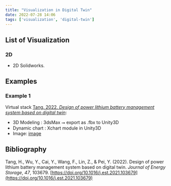 ```yaml
---
title: "Visualization in Digital Twin"
date: 2022-07-28 14:06
tags: ['visualization', 'digital-twin']
---
```


## List of Visualization 
### 2D
- 2D Solidworks.

## Examples
### Example 1
Virtual stack [Tang. 2022. *Design of power lithium battery management system based on digital twin*](zotero://select/items/1_YTSXBP5Q):
- 3D Modeling : 3dsMax ⭢ export as .fbx to  Unity3D 
- Dynamic chart : Xchart module in Unity3D
- Image: [image](https://ars.els-cdn.com/content/image/1-s2.0-S2352152X21013542-gr6_lrg.jpg)

## Bibliography
Tang, H., Wu, Y., Cai, Y., Wang, F., Lin, Z., & Pei, Y. (2022). Design of power lithium battery management system based on digital twin. _Journal of Energy Storage_, _47_, 103679. [https://doi.org/10.1016/j.est.2021.103679](https://doi.org/10.1016/j.est.2021.103679)